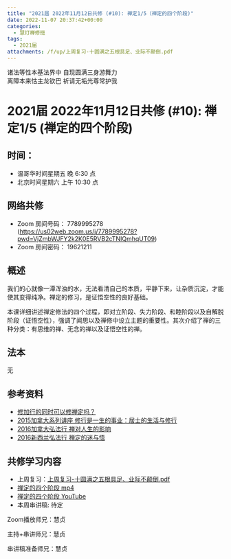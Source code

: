 ```yaml
---
title: "2021届 2022年11月12日共修 (#10): 禅定1/5（禅定的四个阶段)"
date: 2022-11-07 20:37:42+00:00
categories:
  - 慧灯禅修班
tags:
  - 2021届
attachments: /f/up/上周复习-十圆满之五根具足、业际不颠倒.pdf
---
```

<!--StartFragment-->

诸法等性本基法界中 自现圆满三身游舞力\
离障本来怙主龙钦巴 祈请无垢光尊常护我

<!--EndFragment-->

# 2021届 2022年11月12日共修 (#10): 禅定1/5 (禅定的四个阶段)

<!--StartFragment-->

## 时间：

* 温哥华时间星期五 晚 6:30 点
* 北京时间星期六 上午 10:30 点

## 网络共修

* Zoom 房间号码： 7789995278 (<https://us02web.zoom.us/j/7789995278?pwd=VjZmbWJFY2k2K0E5RVB2cTNIQmhqUT09>)
* Zoom 房间密码： 19621211

<!--StartFragment-->

## 概述

<!--StartFragment-->

<!--StartFragment-->

我们的心就像一潭浑浊的水，无法看清自己的本质，平静下来，让杂质沉淀，才能使其变得纯净。禅定的修习，是证悟空性的良好基础。

<!--EndFragment-->

本课详细讲述禅定修法的四个过程，即对立阶段、失力阶段、和睦阶段以及自解脱阶段（证悟空性），强调了闻思以及禅修中设立主题的重要性。其次介绍了禅的三种分类：有思维的禅、无念的禅以及证悟空性的禅。

<!--EndFragment-->

## 法本

无

## 参考资料

* [修加行的同时可以修禅定吗？](https://fohuifayu.com/index.php/shipin-jingcui/wenda-zhailu/5719-V17026-V04)
* [2015加拿大系列讲座 修行是一生的事业：居士的生活与修行](https://fohuifayu.com/index.php/huideng-jiangtang/huanqiu-xilie/jia-na-da/1132-l15037)
* [2016加拿大弘法行 禅对人生的影响](https://fohuifayu.com/index.php/huideng-jiangtang/huanqiu-xilie/jia-na-da/1321-l16065)
* [2016新西兰弘法行 禅定的迷与悟](https://fohuifayu.com/index.php/huideng-jiangtang/huanqiu-xilie/xin-xilan/1320-l15014)

## **共修学习内容**

* 上周复习：[上周复习-十圆满之五根具足、业际不颠倒.pdf](/f/up/上周复习-十圆满之五根具足、业际不颠倒.pdf)
* [禅定的四个阶段 mp4](https://fohuifayu.com/index.php/huideng-jiangtang/fofa-jianxiu/chan-ding/819-l12027)
* [禅定的四个阶段 YouTube](https://www.youtube.com/watch?v=yCkrXLusouE)
* 本周串讲稿: [](https://www.huidengvan.com/f/up/%E5%8D%81%E5%9C%86%E6%BB%A1%E4%B9%8B%E5%BE%97%E4%BA%BA%E8%BA%AB%E4%B8%8E%E7%94%9F%E4%B8%AD%E5%9C%9F%E4%B8%B2%E8%AE%B2%E7%A8%BF.pdf)[](https://www.huidengvan.com/f/up/%E5%8D%81%E5%9C%86%E6%BB%A1%E4%B9%8B%E4%BA%94%E6%A0%B9%E5%85%B7%E8%B6%B3%E4%B8%8E%E4%B8%9A%E9%99%85%E4%B8%8D%E9%A2%A0%E5%80%92.pptx)待定

Zoom播放师兄：慧贞

主持+串讲师兄：慧贞

串讲稿准备师兄：慧贞

<!--EndFragment-->